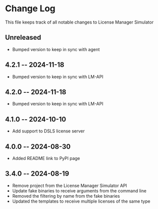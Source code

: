 # Change Log

This file keeps track of all notable changes to License Manager Simulator

## Unreleased
* Bumped version to keep in sync with agent

## 4.2.1 -- 2024-11-18
* Bumped version to keep in sync with LM-API

## 4.2.0 -- 2024-11-18
* Bumped version to keep in sync with LM-API

## 4.1.0 -- 2024-10-10
* Add support to DSLS license server


## 4.0.0 -- 2024-08-30
* Added README link to PyPI page

## 3.4.0 -- 2024-08-19
* Remove project from the License Manager Simulator API
* Update fake binaries to receive arguments from the command line
* Removed the filtering by name from the fake binaries
* Updated the templates to receive multiple licenses of the same type
